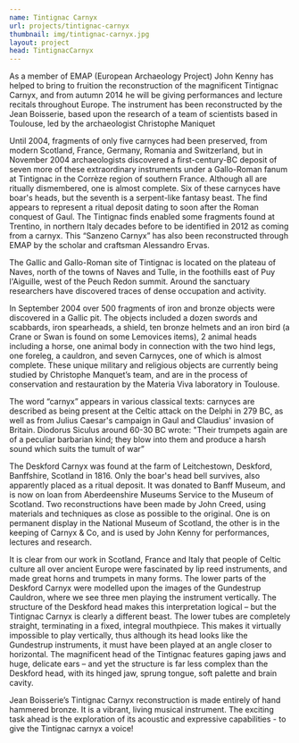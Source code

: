```yaml
---
name: Tintignac Carnyx
url: projects/tintignac-carnyx
thumbnail: img/tintignac-carnyx.jpg
layout: project
head: TintignacCarnyx
---
```


As a member of EMAP (European Archaeology Project) John Kenny has helped to bring to fruition the reconstruction of the magnificent Tintignac Carnyx, and from autumn 2014 he will be giving performances and lecture recitals throughout Europe. The instrument has been reconstructed by the Jean Boisserie, based upon the research of a team of scientists based in Toulouse, led by the archaeologist Christophe Maniquet

Until 2004, fragments of only five carnyces had been preserved, from modern Scotland, France, Germany, Romania and Switzerland, but in November 2004 archaeologists discovered a first-century-BC deposit of seven more of these extraordinary instruments under a Gallo-Roman fanum at Tintignac in the Corrèze region of southern France. Although all are ritually dismembered, one is almost complete. Six of these carnyces have boar's heads, but the seventh is a serpent-like fantasy beast. The find appears to represent a ritual deposit dating to soon after the Roman conquest of Gaul. The Tintignac finds enabled some fragments found at Trentino, in northern Italy decades before to be identified in 2012 as coming from a carnyx. This “Sanzeno Carnyx” has also been reconstructed through EMAP by the scholar and craftsman Alessandro Ervas.

The Gallic and Gallo-Roman site of Tintignac is located on the plateau of Naves, north of the towns of Naves and Tulle, in the foothills east of Puy l'Aiguille, west of the Peuch Redon summit. Around the sanctuary researchers have discovered traces of dense occupation and activity.

In September 2004 over 500 fragments of iron and bronze objects were discovered in a Gallic pit. The objects included a dozen swords and scabbards, iron spearheads, a shield, ten bronze helmets and an iron bird (a Crane or Swan is found on some Lemovices items), 2 animal heads including a horse, one animal body in connection with the two hind legs, one foreleg, a cauldron, and seven Carnyces, one of which is almost complete. These unique military and religious objects are currently being studied by Christophe Manquet’s team, and are in the process of conservation and restauration by the Materia Viva laboratory in Toulouse.

The word “carnyx” appears in various classical texts: carnyces are described as being present at the Celtic attack on the Delphi in 279 BC, as well as from Julius Caesar's campaign in Gaul and Claudius' invasion of Britain. Diodorus Siculus around 60-30 BC wrote:
  "Their trumpets again are of a peculiar barbarian kind; they blow into them and produce a harsh sound which suits the tumult of war”

The Deskford Carnyx was found at the farm of Leitchestown, Deskford, Banffshire, Scotland in 1816. Only the boar's head bell survives, also apparently placed as a ritual deposit. It was donated to Banff Museum, and is now on loan from Aberdeenshire Museums Service to the Museum of Scotland. Two reconstructions have been made by John Creed, using materials and techniques as close as possible to the original. One is on permanent display in the National Museum of Scotland, the other is in the keeping of Carnyx & Co, and is used by John Kenny for performances, lectures and research.

It is clear from our work in Scotland, France and Italy that people of Celtic culture all over ancient Europe were fascinated by lip reed instruments, and made great horns and trumpets in many forms. The lower parts of the Deskford Carnyx were modelled upon the images of the Gundestrup Cauldron, where we see three men playing the instrument vertically. The structure of the Deskford head makes this interpretation logical – but the Tintignac Carnyx is clearly a different beast. The lower tubes are completely straight, terminating in a fixed, integral mouthpiece. This makes it virtually impossible to play vertically, thus although its head looks like the Gundestrup instruments, it must have been played at an angle closer to horizontal. The magnificent head of the Tintignac features gaping jaws and huge, delicate ears – and yet the structure is far less complex than the Deskford head, with its hinged jaw, sprung tongue, soft palette and brain cavity.

Jean Boisserie’s Tintignac Carnyx reconstruction is made entirely of hand hammered bronze. It is a vibrant, living musical instrument. The exciting task ahead is the exploration of its acoustic and expressive capabilities - to give the Tintignac carnyx a voice!
